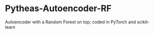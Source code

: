 # Pytheas-Autoencoder-RF
Autoencoder with a Random Forest on top; coded in PyTorch and scikit-learn
